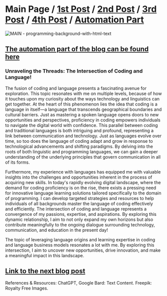# Main Page / [1st Post](postno1.md) / [2nd Post](postno2.md) / [3rd Post](postno3.md) / [4th Post](postno4.md) / [Automation Part](AutomationPostNo1.md)

![MAIN - programming-background-with-html-text](https://github.com/23W-GBAC/Youssef.Daoud/assets/63427786/e2c6d5f9-a5f9-46b6-b9eb-bb04b42793cc)

## [The automation part of the blog can be found here](AutomationPostNo1.md)


### Unraveling the Threads: The Intersection of Coding and Language! 

The fusion of coding and language presents a fascinating avenue for exploration. This topic resonates with me on multiple levels, because of how it touches upon my curiosity about the ways technology and linguistics can get together. At the heart of this phenomenon lies the idea that coding is a language in itself—a language that transcends geographical boundaries and cultural barriers. Just as mastering a spoken language opens doors to new opportunities and perspectives, proficiency in coding empowers individuals to navigate the digital world with confidence. This parallel between coding and traditional languages is both intriguing and profound, representing a link between communication and technology. Just as languages evolve over time, so too does the language of coding adapt and grow in response to technological advancements and shifting paradigms. By delving into the roots of both linguistic and programming languages, we can gain a deeper understanding of the underlying principles that govern communication in all of its forms.

Furthermore, my experience with languages has equipped me with valuable insights into the challenges and opportunities inherent in the process of acquiring new skills. In today's rapidly evolving digital landscape, where the demand for coding proficiency is on the rise, there exists a pressing need for innovative language learning solutions tailored specifically to the domain of programming. I can develop targeted strategies and resources to help individuals of all backgrounds master the language of coding effectively and efficiently. The intersection of coding and language represents a convergence of my passions, expertise, and aspirations. By exploring this dynamic relationship, I aim to not only expand my own horizons but also contribute meaningfully to the ongoing dialogue surrounding technology, communication, and education in the present day!

The topic of leveraging language origins and learning expertise in coding and language business models resonates a lot with me. By exploring this intersection, I aim to uncover new opportunities, drive innovation, and make a meaningful impact in this landscape.

## [Link to the next blog post](postno1.md)

References & Resources:
ChatGPT, Google Bard: Text Content.
Freepik: Royalty Free Images.
